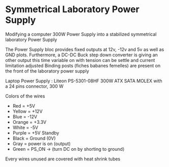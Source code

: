 # Symmetrical Laboratory Power Supply
Modifying a computer 300W Power Supply into a stabilized symmetrical laboratory Power Supply

The Power Supply bloc provides fixed outputs at 12v, -12v and 5v as well as GND plots.
Furthermore, a DC-DC Buck step down converter is giving an other output this time variable on with tension can be settle and current limitation adjusted
Binding posts (fiches babanes femelles) are present on the front of the laboratory power supply


Laptop Power Supply : Liteon PS-5301-08HF 300W ATX SATA MOLEX with a 24 pins connector, 300 W

Colors of the wires 

  *  Red = +5V
  *  Yellow = +12V
  *  Blue = -12V
  *  Orange = +3.3V
  *  White = -5V
  *  Purple = +5V Standby
  *  Black = Ground (0V)
  *  Gray = power is on (output)
  *  Green = PS_ON -> (turn DC on by shorting to ground)

Every wires unused are covered with heat shrink tubes
